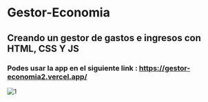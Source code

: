 # Gestor-Economia
## Creando un gestor de gastos e ingresos con HTML, CSS Y JS
### Podes usar la app en el siguiente link : https://gestor-economia2.vercel.app/

![1](https://user-images.githubusercontent.com/84631641/172272508-5db25508-75c1-479e-89a6-d239f61242d2.png)
